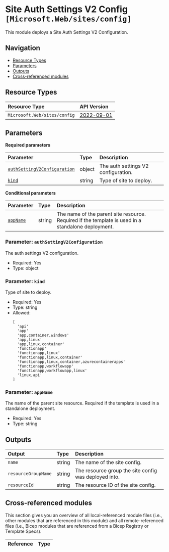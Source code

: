 # Site Auth Settings V2 Config `[Microsoft.Web/sites/config]`

This module deploys a Site Auth Settings V2 Configuration.

## Navigation

- [Resource Types](#Resource-Types)
- [Parameters](#Parameters)
- [Outputs](#Outputs)
- [Cross-referenced modules](#Cross-referenced-modules)

## Resource Types

| Resource Type | API Version |
| :-- | :-- |
| `Microsoft.Web/sites/config` | [2022-09-01](https://learn.microsoft.com/en-us/azure/templates/Microsoft.Web/sites) |

## Parameters

**Required parameters**

| Parameter | Type | Description |
| :-- | :-- | :-- |
| [`authSettingV2Configuration`](#parameter-authsettingv2configuration) | object | The auth settings V2 configuration. |
| [`kind`](#parameter-kind) | string | Type of site to deploy. |

**Conditional parameters**

| Parameter | Type | Description |
| :-- | :-- | :-- |
| [`appName`](#parameter-appname) | string | The name of the parent site resource. Required if the template is used in a standalone deployment. |

### Parameter: `authSettingV2Configuration`

The auth settings V2 configuration.

- Required: Yes
- Type: object

### Parameter: `kind`

Type of site to deploy.

- Required: Yes
- Type: string
- Allowed:
  ```Bicep
  [
    'api'
    'app'
    'app,container,windows'
    'app,linux'
    'app,linux,container'
    'functionapp'
    'functionapp,linux'
    'functionapp,linux,container'
    'functionapp,linux,container,azurecontainerapps'
    'functionapp,workflowapp'
    'functionapp,workflowapp,linux'
    'linux,api'
  ]
  ```

### Parameter: `appName`

The name of the parent site resource. Required if the template is used in a standalone deployment.

- Required: Yes
- Type: string

## Outputs

| Output | Type | Description |
| :-- | :-- | :-- |
| `name` | string | The name of the site config. |
| `resourceGroupName` | string | The resource group the site config was deployed into. |
| `resourceId` | string | The resource ID of the site config. |

## Cross-referenced modules

This section gives you an overview of all local-referenced module files (i.e., other modules that are referenced in this module) and all remote-referenced files (i.e., Bicep modules that are referenced from a Bicep Registry or Template Specs).

| Reference | Type |
| :-- | :-- |
